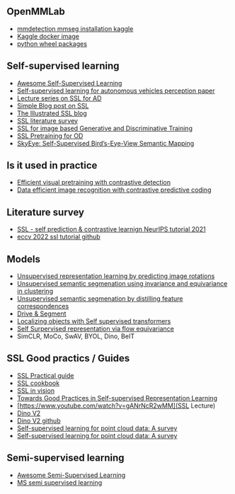 
## OpenMMLab
- [mmdetection mmseg installation kaggle](https://github.com/open-mmlab/mmdetection/issues/10401)
- [Kaggle docker image](https://github.com/Kaggle/docker-python/tree/main)
- [python wheel packages](https://realpython.com/python-wheels/)

## Self-supervised learning
- [Awesome Self-Supervised Learning](https://github.com/jason718/awesome-self-supervised-learning)
- [Self-supervised learning for autonomous vehicles perception paper](https://arxiv.org/pdf/1910.01636.pdf)
- [Lecture series on SSL for AD](https://gidariss.github.io/ssl-on-wheels-eccv2022/)
- [Simple Blog post on SSL](https://lilianweng.github.io/posts/2019-11-10-self-supervised/)
- [The Illustrated SSL blog](https://amitness.com/2020/02/illustrated-self-supervised-learning/)
- [SSL literature survey](https://arxiv.org/pdf/2301.05712.pdf)
- [SSL for image based Generative and Discriminative Training](https://arxiv.org/pdf/2305.13689.pdf)
- [SSL Pretraining for OD](https://arxiv.org/pdf/2207.04186.pdf)
- [SkyEye: Self-Supervised Bird’s-Eye-View Semantic Mapping](https://openaccess.thecvf.com/content/CVPR2023/papers/Gosala_SkyEye_Self-Supervised_Birds-Eye-View_Semantic_Mapping_Using_Monocular_Frontal_View_Images_CVPR_2023_paper.pdf)

## Is it used in practice
- [Efficient visual pretraining with contrastive detection]()
- [Data efficient image recognition with contrastive predictive coding]()

## Literature survey
- [SSL - self prediction & contrastive learnign NeurIPS tutorial 2021]()
- [eccv 2022 ssl tutorial github]()

## Models
- [Unsupervised representation learning by predicting image rotations]()
- [Unsupervised semantic segmenation using invariance and equivariance in clustering]()
- [Unsupervised semantic segmenation by distilling feature correspondences]()
- [Drive & Segment]()
- [Localizing objects with Self supervised transformers]()
- [Self Surpervised representation via flow equivariance]()
- SimCLR, MoCo, SwAV, BYOL, Dino, BeIT

## SSL Good practics / Guides
- [SSL Practical guide](https://ai.meta.com/blog/self-supervised-learning-practical-guide/)
- [SSL cookbook](https://arxiv.org/pdf/2304.12210.pdf) 
- [SSL in vision](https://icml.cc/virtual/2023/tutorial/21552)
- [Towards Good Practices in Self-supervised Representation Learning](https://assets.amazon.science/f8/bb/520157fc4679984721dea85cc690/towards-good-practices-in-self-supervised-representation-learning.pdf) 
- [https://www.youtube.com/watch?v=gANrNcR2wMM](SSL Lecture)
- [Dino V2](https://arxiv.org/pdf/2304.07193.pdf) 
- [Dino V2 github](https://github.com/facebookresearch/dinov2)
- [Self-supervised learning for point cloud data: A survey](https://www.sciencedirect.com/science/article/pii/S0957417423018560)
- [Self-supervised learning for point cloud data: A survey](https://openaccess.thecvf.com/content/CVPR2023/papers/Wu_Spatiotemporal_Self-Supervised_Learning_for_Point_Clouds_in_the_Wild_CVPR_2023_paper.pdf)


## Semi-supervised learning
- [Awesome Semi-Supervised Learning](https://github.com/yassouali/awesome-semi-supervised-learning)
- [MS semi supervised learning](https://github.com/microsoft/Semi-supervised-learning)
